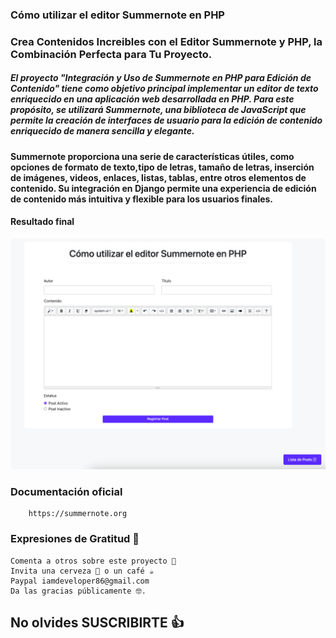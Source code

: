 ### Cómo utilizar el editor Summernote en PHP

### Crea Contenidos Increibles con el Editor Summernote y PHP, la Combinación Perfecta para Tu Proyecto.

##### El proyecto "Integración y Uso de Summernote en PHP para Edición de Contenido" tiene como objetivo principal implementar un editor de texto enriquecido en una aplicación web desarrollada en PHP. Para este propósito, se utilizará Summernote, una biblioteca de JavaScript que permite la creación de interfaces de usuario para la edición de contenido enriquecido de manera sencilla y elegante.

#### Summernote proporciona una serie de características útiles, como opciones de formato de texto,tipo de letras, tamaño de letras, inserción de imágenes, videos, enlaces, listas, tablas, entre otros elementos de contenido. Su integración en Django permite una experiencia de edición de contenido más intuitiva y flexible para los usuarios finales.

#### Resultado final

![](https://raw.githubusercontent.com/urian121/imagenes-proyectos-github/master/summernote-con-php.png)

### Documentación oficial

        https://summernote.org

### Expresiones de Gratitud 🎁

    Comenta a otros sobre este proyecto 📢
    Invita una cerveza 🍺 o un café ☕
    Paypal iamdeveloper86@gmail.com
    Da las gracias públicamente 🤓.

## No olvides SUSCRIBIRTE 👍
